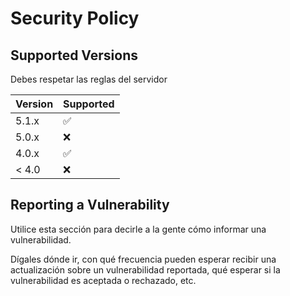 # Security Policy

## Supported Versions

Debes respetar las reglas del servidor

| Version | Supported          |
| ------- | ------------------ |
| 5.1.x   | :white_check_mark: |
| 5.0.x   | :x:                |
| 4.0.x   | :white_check_mark: |
| < 4.0   | :x:                |

## Reporting a Vulnerability

Utilice esta sección para decirle a la gente cómo informar una vulnerabilidad.

Dígales dónde ir, con qué frecuencia pueden esperar recibir una actualización sobre un
vulnerabilidad reportada, qué esperar si la vulnerabilidad es aceptada o
rechazado, etc.
